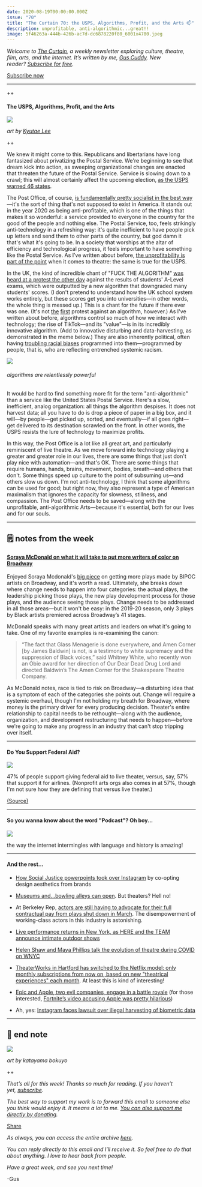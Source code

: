 ```yaml
---
date: 2020-08-19T00:00:00.000Z
issue: "70"
title: "The Curtain 70: the USPS, Algorithms, Profit, and the Arts 📫"
description: unprofitable, anti-algorithmic...great!!
image: 5f46263a-444b-426b-ac7d-dc6878220f80_6001x4780.jpeg
---
```



_Welcome to [The Curtain](http://guscuddy.substack.com/), a weekly newsletter exploring culture, theatre, film, arts, and the internet. It’s written by me, [Gus Cuddy](https://guscuddy.com/). New reader? [Subscribe for free](https://guscuddy.substack.com/subscribe)._

[Subscribe now](https://guscuddy.substack.com/subscribe?)

---

++

#### The USPS, Algorithms, Profit, and the Arts

 ![](./5e337dd8-18af-45d5-99c8-4cc47d1bca4d_2000x2000.png)

_art by [Kyutae Lee](https://www.behance.net/kokooma)_

++

We knew it might come to this. Republicans and libertarians have long fantasized about privatizing the Postal Service. We're beginning to see that dream kick into action, as sweeping organizational changes are enacted that threaten the future of the Postal Service. Service is slowing down to a crawl; this will almost certainly affect the upcoming election, [as the USPS warned 46 states](https://www.washingtonpost.com/local/md-politics/usps-states-delayed-mail-in-ballots/2020/08/14/64bf3c3c-dcc7-11ea-8051-d5f887d73381_story.html).

The Post Office, of course, [is fundamentally pretty socialist in the best way](https://www.jacobinmag.com/2020/05/post-office-usps-coronavirus-universal-public-service)—it's the sort of thing that's not supposed to exist in America. It stands out in the year 2020 as being anti-profitable, which is one of the things that makes it so wonderful: a service provided to everyone in the country for the good of the people and nothing else. The Postal Service, too, feels strikingly anti-technology in a refreshing way: it's quite inefficient to have people pick up letters and send them to other parts of the country, but god damn it that's what it's going to be. In a society that worships at the altar of efficiency and technological progress, it feels important to have something like the Postal Service. As I’ve written about before, [the unprofitability is part of the point](https://www.guscuddy.com/unprofitability) when it comes to theatre: the same is true for the USPS.

In the UK, the kind of incredible chant of "FUCK THE ALGORITHM" [was heard at a protest the other day](https://twitter.com/carolecadwalla/status/1295277889412304897) against the results of students' A-Level exams, which were outputted by a new algorithm that downgraded many students' scores. (I don't pretend to understand how the UK school system works entirely, but these scores get you into universities—in other words, the whole thing is messed up.) This is a chant for the future if there ever was one. (It's not [the](https://algopop.tumblr.com/post/150353158103/new-aesthetic-when-your-boss-is-an-algorithm) [first](https://algopop.tumblr.com/post/88471225798/london-black-taxi-protest-against-uber-central) protest against an algorithm, however.) As I've written about before, algorithms control so much of how we interact with technology; the rise of TikTok—and its "value"—is in its incredibly innovative algorithm. (Add to innovative disturbing and data-harvesting, as demonstrated in the meme below.) They are also inherently political, often having [troubling racial biases](https://themarkup.org/google-the-giant/2020/07/23/google-advertising-keywords-black-girls) programmed into them—programmed by people, that is, who are reflecting entrenched systemic racism.

 ![](./05e713d7-1d82-4893-9966-95e56ad50fcb_972x1800.png)

###### _algorithms are relentlessly powerful_

It would be hard to find something more fit for the term "anti-algorithmic" than a service like the United States Postal Service. Here's a slow, inefficient, analog organization: all things the algorithm despises. It does not harvest data; all you have to do is drop a piece of paper in a big box, and it will—by people—get picked up, sorted, and eventually—if all goes right—get delivered to its destination scrawled on the front. In other words, the USPS resists the lure of technology to maximize profits.

In this way, the Post Office is a lot like all great art, and particularly reminiscent of live theatre. As we move forward into technology playing a greater and greater role in our lives, there are some things that just don't play nice with automation—and that's OK. There are some things that require humans, hands, brains, movement, bodies, breath—and others that don't. Some things speed up culture to the point of subsuming us—and others slow us down. I'm not anti-technology, I think that some algorithms can be used for good; but right now, they also represent a type of American maximalism that ignores the capacity for slowness, stillness, and compassion. The Post Office needs to be saved—along with the unprofitable, anti-algorithmic Arts—because it's essential, both for our lives and for our souls.

---

## 🗒 notes from the week

#### [Soraya McDonald on what it will take to put more writers of color on Broadway](https://theundefeated.com/features/how-to-get-more-black-on-broadway/)

Enjoyed Soraya Mcdonald's [big piece](https://theundefeated.com/features/how-to-get-more-black-on-broadway/) on getting more plays made by BIPOC artists on Broadway, and it's worth a read. Ultimately, she breaks down where change needs to happen into four categories: the actual plays, the leadership picking those plays, the new play development process for those plays, and the audience seeing those plays. Change needs to be addressed in all those areas—but it won't be easy: in the 2019-20 season, only 3 plays by Black artists premiered across Broadway’s 41 stages.

McDonald speaks with many great artists and leaders on what it's going to take. One of my favorite examples is re-examining the canon:

> “The fact that Glass Menagerie is done everywhere, and Amen Corner \[by James Baldwin\] is not, is a testimony to white supremacy and the suppression of Black voices,” said Whitney White, who recently won an Obie award for her direction of Our Dear Dead Drug Lord and directed Baldwin’s The Amen Corner for the Shakespeare Theatre Company.

As McDonald notes, race is tied to risk on Broadway—a disturbing idea that is a symptom of each of the categories she points out. Change will require a systemic overhaul, though I'm not holding my breath for Broadway, where money is the primary driver for every producing decision. Theater's entire relationship to capital needs to be rethought—along with the audience, organization, and development restructuring that needs to happen—before we're going to make any progress in an industry that can't stop tripping over itself.

---

#### Do You Support Federal Aid?

 ![](./c6c56092-fd5e-498e-8697-a5bc7f73b30b_2560x2086.png)

47% of people support giving federal aid to live theater, versus, say, 57% that support it for airlines. (Nonprofit arts orgs also comes in at 57%, though I'm not sure how they are defining that versus live theater.)

[(Source)](https://variety.com/2020/film/news/federal-aid-theaters-concert-venues-performance-review-survey-1234736825/)

---

#### So you wanna know about the word "Podcast"? Oh boy...

 ![](./40e04831-8aa9-48ff-8c46-8d8408058bff_1556x794.png)

the way the internet intermingles with language and history is amazing!

---

#### And the rest...

*   [How Social Justice powerpoints took over Instagram](https://www.vox.com/the-goods/21359098/social-justice-slideshows-instagram-activism) by co-opting design aesthetics from brands
    
*   [Museums and...bowling alleys can open](https://www.nydailynews.com/coronavirus/ny-coronavirus-cuomo-museums-gyms-bowling-alleys-20200814-iy4vt75ezje2da4vgailzgiyzq-story.html). But theaters? Hell no!
    
*   At Berkeley Rep, [actors are still having to advocate for their full contractual pay from plays shut down in March](https://www.kqed.org/arts/13884427/actors-advocate-for-full-contractural-pay-after-pandemic-forces-play-to-close). The disempowerment of working-class actors in this industry is astonishing.
    
*   [Live performance returns in New York, as HERE and the TEAM announce intimate outdoor shows](https://www.americantheatre.org/2020/08/14/live-theatre-returns-to-new-york-bushwick-to-be-precise/)
    
*   [Helen Shaw and Maya Phillips talk the evolution of theatre during COVID on WNYC](https://www.wnycstudios.org/podcasts/takeaway/segments/evolution-live-theater-during-pandemic?utm_source=tw&utm_medium=spredfast&utm_content=sf126938159&utm_term=TheTakeaway&sf126938159=1)
    
*   [TheaterWorks in Hartford has switched to the Netflix model: only monthly subscriptions from now on, based on new "theatrical experiences" each month](https://www.courant.com/ctnow/arts-theater/hc-ctnow-theaterworks-switches-to-new-membership-model-20200815-oxwtritgkjewfcxe5e37vdqvse-story.html). At least this is kind of interesting!
    
*   [Epic and Apple, two evil companies, engage in a battle royale](https://www.vox.com/recode/2020/8/13/21366340/fortnite-epic-apple-app-store-ios-antitrust) (for those interested, [Fortnite’s video accusing Apple was pretty hilarious](https://twitter.com/JordanOloman/status/1294001944047095812?s=20))
    
*   Ah, yes: [Instagram faces lawsuit over illegal harvesting of biometric data](https://fortune.com/2020/08/12/instagram-lawsuit-biometric-data/?utm_source=Baffler+Readers&utm_campaign=26291a0ce5-02152020_FH_COPY_01&utm_medium=email&utm_term=0_3541d01f8a-26291a0ce5-46805096)
    

---

## 🍂 end note

 ![](./5f46263a-444b-426b-ac7d-dc6878220f80_6001x4780.jpeg)

_art by katayama bokuyo_

++

_That’s all for this week! Thanks so much for reading. If you haven’t yet, [subscribe](https://guscuddy.substack.com/subscribe)._

_The best way to support my work is to forward this email to someone else you think would enjoy it. It means a lot to me. [You can also support me directly by donating](https://givebutter.com/thecurtain)._

[Share](https://guscuddy.substack.com/p/the-curtain-69-interactive-digital?token=eyJ1c2VyX2lkIjo4NzM1NjEsInBvc3RfaWQiOjg0MDY4NCwiaWF0IjoxNTk3ODI1ODg4LCJpc3MiOiJwdWItMjc1MSIsInN1YiI6InBvc3QtcmVhY3Rpb24ifQ.m6PNBBKvDMZxW9iyIg7_B7Ze-_rnloZBjOR5reJDWx8&utm_source=substack&utm_medium=email&utm_content=share&action=share)

_As always, you can access the entire archive [here](http://guscuddy.substack.com/archive)._

_You can reply directly to this email and I’ll receive it. So feel free to do that about anything. I love to hear back from people._

_Have a great week, and see you next time!_

\-Gus